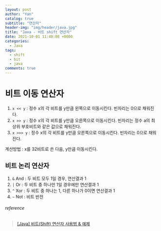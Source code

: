 ```yaml
---
layout: post
author: "Yan"
catalog: true
subtitle: "연산자"
header-img: "img/header/java.jpg"
title: "Java - 비트 shift 연산자"
date: 2021-10-01 11:40:08 +0000
categories:
  - Java
tags:
  - shift
  - bit
  - java
comments: true
---
```


# 비트 이동 연산자

1. `x << y` : 정수 x의 각 비트를 y만큼 왼쪽으로 이동시킨다. 빈자리는 0으로 채워진다.
2. `x >> y` : 정수 x의 각 비트를 y만큼 오른쪽으로 이동시킨다. 빈자리는 정수 a의 최상위 부호비트와 같은 값으로 채워진다.
3. `x >>> y` : 정수 x의 각 비트를 y만큼 오른쪽으로 이동시킨다. 빈자리는 0으로 채워진다.

계산방법 : x를 32비트로 쓴 다음, y만큼 이동시킨다.

## 비트 논리 연산자 

1. `&` And : 두 비트 모두 1일 경우, 연산결과 1
2. `|` Or : 두 비트 중 하나만 1일 경우에만 연산결과 1
3. `^` Xor : 두 비트 중 하나는 1, 다른 하나가 0이면 연산결과 1
4. `~` Not : 비트 반전

###### reference 
> [[Java] 비트(Shift) 연산자 사용법 & 예제](https://coding-factory.tistory.com/521)  
